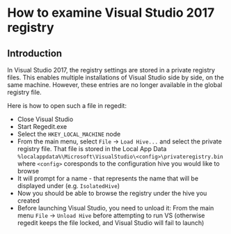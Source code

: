How to examine Visual Studio 2017 registry
==========================================

Introduction
------------
In Visual Studio 2017, the registry settings are stored in a private registry files.
This enables multiple installations of Visual Studio side by side, on the same machine.
However, these entries are no longer available in the global registry file.

Here is how to open such a file in regedit:
- Close Visual Studio
- Start Regedit.exe
- Select the `HKEY_LOCAL_MACHINE` node
- From the main menu, select `File` -> `Load Hive...` and select the private registry file. That file is stored in the Local App Data
  `%localappdata%\Microsoft\VisualStudio\<config>\privateregistry.bin` where `<config>` coresponds to the configuration hive you would like to browse
- It will prompt for a name - that represents the name that will be displayed under (e.g. `IsolatedHive`)
- Now you should be able to browse the registry under the hive you created
- Before launching Visual Studio, you need to unload it: From the main menu `File` -> `Unload Hive` before attempting to run VS (otherwise regedit keeps the file locked, and Visual Studio will fail to launch)